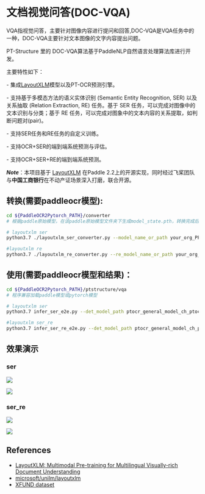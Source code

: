 # 文档视觉问答(DOC-VQA)

VQA指视觉问答，主要针对图像内容进行提问和回答,DOC-VQA是VQA任务中的一种，DOC-VQA主要针对文本图像的文字内容提出问题。

PT-Structure 里的 DOC-VQA算法基于PaddleNLP自然语言处理算法库进行开发。

主要特性如下：

\- 集成[LayoutXLM](https://arxiv.org/pdf/2104.08836.pdf)模型以及PT-OCR预测引擎。

\- 支持基于多模态方法的语义实体识别 (Semantic Entity Recognition, SER) 以及关系抽取 (Relation Extraction, RE) 任务。基于 SER 任务，可以完成对图像中的文本识别与分类；基于 RE 任务，可以完成对图象中的文本内容的关系提取，如判断问题对(pair)。

\- 支持SER任务和RE任务的自定义训练。

\- 支持OCR+SER的端到端系统预测与评估。

\- 支持OCR+SER+RE的端到端系统预测。

***Note***：本项目基于 [LayoutXLM](https://arxiv.org/pdf/2104.08836.pdf) 在Paddle 2.2上的开源实现，同时经过飞桨团队与**中国工商银行**在不动产证场景深入打磨，联合开源。

## 转换(需要paddleocr模型):

```bash
cd ${PaddleOCR2Pytorch_PATH}/converter
# 根据paddle原始模型，在该paddle原始模型文件夹下生成model_state.pth，转换完成后可以删除paddle的模型文件model_state.pdparams

# layoutxlm ser
python3.7 ./layoutxlm_ser_converter.py --model_name_or_path your_org_PP-Layout_v1.0_ser_pretrained_dir

#layoutxlm re
python3.7 ./layoutxlm_re_converter.py --re_model_name_or_path your_org_PP-Layout_v1.0_re_pretrained_dir
```

## 使用(需要paddleocr模型和结果)：

```bash
cd ${PaddleOCR2Pytorch_PATH}/ptstructure/vqa
# 程序兼容加载paddle模型或pytorch模型

# layoutxlm ser
python3.7 infer_ser_e2e.py --det_model_path ptocr_general_model_ch_ptocr_v2_det_infer.pth --rec_model_path ptocr_general_model_ch_ptocr_v2_rec_infer.pth --model_name_or_path your_PP-Layout_v1.0_ser_pretrained_dir --output_dir ./output/ser_e2e --infer_imgs ./images/input/zh_val_0.jpg

#layoutxlm ser_re
python3.7 infer_ser_re_e2e.py --det_model_path ptocr_general_model_ch_ptocr_v2_det_infer.pth --rec_model_path ptocr_general_model_ch_ptocr_v2_rec_infer.pth --model_name_or_path your_PP-Layout_v1.0_ser_pretrained_dir --re_model_name_or_path your_PP-Layout_v1.0_re_pretrained_dir --output_dir ./output/ser_re_e2e/ --infer_imgs ./images/input/zh_val_40.jpg
```

## 效果演示

### ser

![](./output/ser_e2e/zh_val_0_ser.jpg)

![](./output/ser_e2e/zh_val_42_ser.jpg)

### ser_re

![](./output/ser_re_e2e/zh_val_21_re.jpg)

![](./output/ser_re_e2e/zh_val_40_re.jpg)

## References

- [LayoutXLM: Multimodal Pre-training for Multilingual Visually-rich Document Understanding](https://arxiv.org/pdf/2104.08836.pdf)
- [microsoft/unilm/layoutxlm](https://github.com/microsoft/unilm/tree/master/layoutxlm)
- [XFUND dataset](https://github.com/doc-analysis/XFUND)